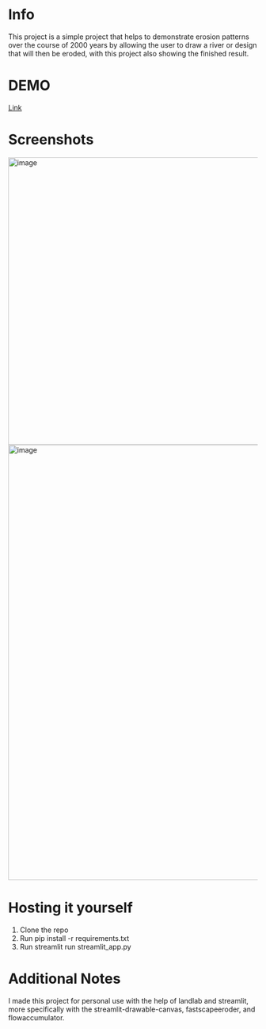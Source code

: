 # Info
This project is a simple project that helps to demonstrate erosion patterns over the course of 2000 years by allowing the user to draw a river or design that will then be eroded, with this project also showing the finished result.

# DEMO
[Link](http://37.27.51.34:34961/)
# Screenshots 
<img width="817" height="579" alt="image" src="https://github.com/user-attachments/assets/99459462-6232-4792-9dc2-0e0690916c99" />
<img width="625" height="877" alt="image" src="https://github.com/user-attachments/assets/74464279-dddf-4509-9ba4-6c47a5a988c4" />

# Hosting it yourself
1. Clone the repo
2. Run pip install -r requirements.txt
3. Run streamlit run streamlit_app.py

# Additional Notes
I made this project for personal use with the help of landlab and streamlit, more specifically with the streamlit-drawable-canvas, fastscapeeroder, and flowaccumulator. 
